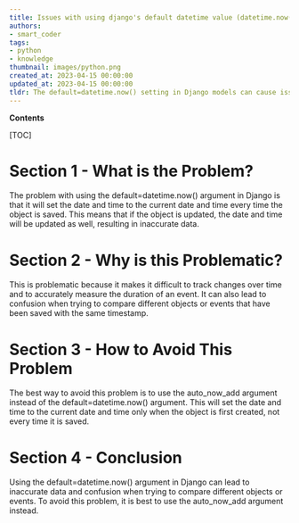 ```yaml
---
title: Issues with using django's default datetime value (datetime.now())
authors:
- smart_coder
tags:
- python
- knowledge
thumbnail: images/python.png
created_at: 2023-04-15 00:00:00
updated_at: 2023-04-15 00:00:00
tldr: The default=datetime.now() setting in Django models can cause issues with timezone-aware datetime objects.
---
```


**Contents**

[TOC]

# Section 1 - What is the Problem?

The problem with using the default=datetime.now() argument in Django is that it will set the date and time to the current date and time every time the object is saved. This means that if the object is updated, the date and time will be updated as well, resulting in inaccurate data.

# Section 2 - Why is this Problematic?

This is problematic because it makes it difficult to track changes over time and to accurately measure the duration of an event. It can also lead to confusion when trying to compare different objects or events that have been saved with the same timestamp.

# Section 3 - How to Avoid This Problem

The best way to avoid this problem is to use the auto_now_add argument instead of the default=datetime.now() argument. This will set the date and time to the current date and time only when the object is first created, not every time it is saved.

# Section 4 - Conclusion

Using the default=datetime.now() argument in Django can lead to inaccurate data and confusion when trying to compare different objects or events. To avoid this problem, it is best to use the auto_now_add argument instead.
